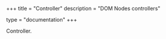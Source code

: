 +++
title = "Controller"
description = "DOM Nodes controllers"

type = "documentation"
+++

Controller.